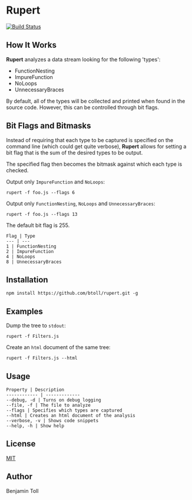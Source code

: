 # Rupert

[![Build Status](https://travis-ci.org/btoll/rupert.svg?branch=master)](https://travis-ci.org/btoll/rupert)

## How It Works

**Rupert** analyzes a data stream looking for the following 'types':
- FunctionNesting
- ImpureFunction
- NoLoops
- UnnecessaryBraces

By default, all of the types will be collected and printed when found in the source code. However, this can be controlled through bit flags.

## Bit Flags and Bitmasks

Instead of requiring that each type to be captured is specified on the command line (which could get quite verbose), **Rupert** allows for setting a bit flag that is the sum of the desired types to be output.

The specified flag then becomes the bitmask against which each type is checked.

Output only `ImpureFunction` and `NoLoops`:

    rupert -f foo.js --flags 6

Output only `FunctionNesting`, `NoLoops` and `UnnecessaryBraces`:

    rupert -f foo.js --flags 13

The default bit flag is 255.

    Flag | Type
    --- | ---
    1 | FunctionNesting
    2 | ImpureFunction
    4 | NoLoops
    8 | UnnecessaryBraces

## Installation

`npm install https://github.com/btoll/rupert.git -g`

## Examples

Dump the tree to `stdout`:

    rupert -f Filters.js

Create an `html` document of the same tree:

    rupert -f Filters.js --html

## Usage

    Property | Description
    ------------ | -------------
    --debug, -d | Turns on debug logging
    --file, -f | The file to analyze
    --flags | Specifies which types are captured
    --html | Creates an html document of the analysis
    --verbose, -v | Shows code snippets
    --help, -h | Show help

## License

[MIT](LICENSE)

## Author

Benjamin Toll

[Esprima]: http://esprima.org/

